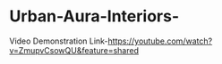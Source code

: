 # Urban-Aura-Interiors-


Video Demonstration Link-https://youtube.com/watch?v=ZmupvCsowQU&feature=shared
